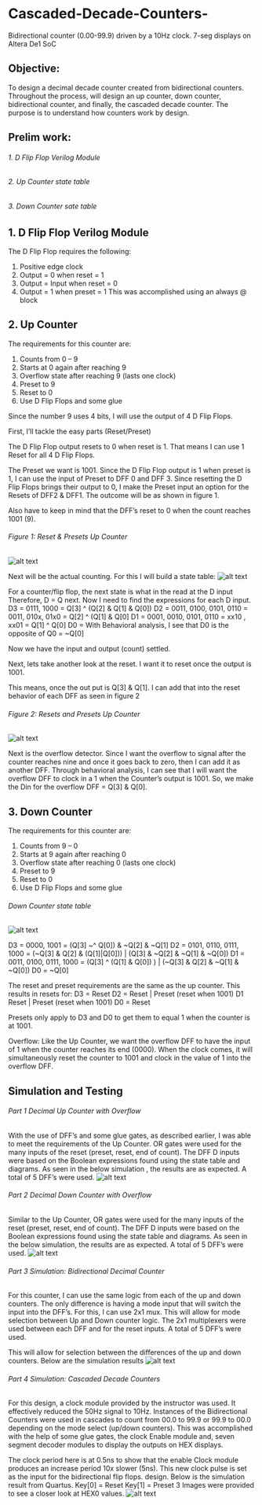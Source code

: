 # Cascaded-Decade-Counters-
Bidirectional counter (0.00-99.9) driven by a 10Hz clock. 7-seg displays on Altera De1 SoC


## Objective: 
To design a decimal decade counter created from bidirectional counters. Throughout the process, will design
an up counter, down counter, bidirectional counter, and finally, the cascaded decade counter. The purpose is to
understand how counters work by design.

## Prelim work:
###### 1. D Flip Flop Verilog Module
###### 2. Up Counter state table
###### 3. Down Counter sate table

## 1. D Flip Flop Verilog Module
The D Flip Flop requires the following:
  1. Positive edge clock
  2. Output = 0 when reset = 1
  3. Output = Input when reset = 0
  4. Output = 1 when preset = 1
This was accomplished using an always @ block

## 2. Up Counter
The requirements for this counter are:
  1. Counts from 0 – 9
  2. Starts at 0 again after reaching 9
  3. Overflow state after reaching 9 (lasts one clock)
  4. Preset to 9
  5. Reset to 0
  6. Use D Flip Flops and some glue
  
Since the number 9 uses 4 bits, I will use the output of 4 D Flip Flops.

First, I’ll tackle the easy parts (Reset/Preset)

The D Flip Flop output resets to 0 when reset is 1. That means I can use 1 Reset for all 4 D Flip Flops.

The Preset we want is 1001. Since the D Flip Flop output is 1 when preset is 1, I can use the input of Preset to DFF 0 and
DFF 3. Since resetting the D Flip Flops brings their output to 0, I make the Preset input an option for the Resets of DFF2 &
DFF1. The outcome will be as shown in figure 1.

Also have to keep in mind that the DFF’s reset to 0 when the count reaches 1001 (9). 

###### _Figure 1: Reset & Presets Up Counter_
![alt text](https://github.com/Ismaelc78/Cascaded-Decade-Counters-/blob/main/iamgesCDC/Fig.png)

Next will be the actual counting. For this I will build a state table: 
![alt text](https://github.com/Ismaelc78/Cascaded-Decade-Counters-/blob/main/iamgesCDC/Fig2.png)

For a counter/flip flop, the next state is what in the read at the D input
Therefore, D = Q next.
Now I need to find the expressions for each D input.
  D3 = 0111, 1000 = Q[3] ^ (Q[2] & Q[1] & Q[0])
  D2 = 0011, 0100, 0101, 0110 = 0011, 010x, 01x0 = Q[2] ^ (Q[1] & Q[0]
  D1 = 0001, 0010, 0101, 0110 = xx10 , xx01 = Q[1] ^ Q[0]
  D0 = With Behavioral analysis, I see that D0 is the opposite of Q0 = ~Q[0]
  
Now we have the input and output (count) settled.

Next, lets take another look at the reset. I want it to reset once the output is 1001.

This means, once the out put is Q[3] & Q[1]. I can add that into the reset behavior of each DFF as seen in figure 2

###### _Figure 2: Resets and Presets Up Counter_
![alt text](https://github.com/Ismaelc78/Cascaded-Decade-Counters-/blob/main/iamgesCDC/Fig3.png)

Next is the overflow detector. Since I want the overflow to signal after the counter reaches nine and once it goes back to
zero, then I can add it as another DFF. Through behavioral analysis, I can see that I will want the overflow DFF to clock in
a 1 when the Counter’s output is 1001. So, we make the Din for the overflow DFF = Q[3] & Q[0].

## 3. Down Counter

The requirements for this counter are:
  1. Counts from 9 – 0
  2. Starts at 9 again after reaching 0
  3. Overflow state after reaching 0 (lasts one clock)
  4. Preset to 9
  5. Reset to 0
  6. Use D Flip Flops and some glue 

###### _Down Counter state table_
![alt text](https://github.com/Ismaelc78/Cascaded-Decade-Counters-/blob/main/iamgesCDC/fig4.png)

D3 = 0000, 1001 = (Q[3] ~^ Q[0]) & ~Q[2] & ~Q[1]
D2 = 0101, 0110, 0111, 1000 = (~Q[3] & Q[2] & (Q[1]|Q[0])) | (Q[3] & ~Q[2] & ~Q[1] & ~Q[0])
D1 = 0011, 0100, 0111, 1000 = (Q[3] ^ (Q[1] & Q[0]) ) | (~Q[3] & Q[2] & ~Q[1] & ~Q[0])
D0 = ~Q[0]

The reset and preset requirements are the same as the up counter.
This results in resets for:
D3 = Reset
D2 = Reset | Preset (reset when 1001)
D1 Reset | Preset (reset when 1001)
D0 = Reset

Presets only apply to D3 and D0 to get them to equal 1 when the counter is at 1001.


Overflow: Like the Up Counter, we want the overflow DFF to have the input of 1 when the counter reaches its end
(0000). When the clock comes, it will simultaneously reset the counter to 1001 and clock in the value of 1 into the
overflow DFF. 


## Simulation and Testing
###### _Part 1 Decimal Up Counter with Overflow_

With the use of DFF’s and some glue gates, as described earlier, I was able to meet the requirements of the Up Counter.
OR gates were used for the many inputs of the reset (preset, reset, end of count). The DFF D inputs were based on the
Boolean expressions found using the state table and diagrams. As seen in the below simulation , the results are as
expected. A total of 5 DFF’s were used. 
![alt text](https://github.com/Ismaelc78/Cascaded-Decade-Counters-/blob/main/iamgesCDC/Sim5.png)


###### _Part 2 Decimal Down Counter with Overflow_

Similar to the Up Counter, OR gates were used for the many inputs of the reset (preset, reset, end of count). The DFF D
inputs were based on the Boolean expressions found using the state table and diagrams. As seen in the below
simulation, the results are as expected. A total of 5 DFF’s were used. 
![alt text](https://github.com/Ismaelc78/Cascaded-Decade-Counters-/blob/main/iamgesCDC/Sim6.png)


###### _Part 3 Simulation: Bidirectional Decimal Counter_
For this counter, I can use the same logic from each of the up and down counters. The only difference is having a mode
input that will switch the input into the DFF’s. For this, I can use 2x1 mux. This will allow for mode selection between Up
and Down counter logic. The 2x1 multiplexers were used between each DFF and for the reset inputs. A total of 5 DFF’s
were used.

This will allow for selection between the differences of the up and down counters. Below are the simulation results 
![alt text](https://github.com/Ismaelc78/Cascaded-Decade-Counters-/blob/main/iamgesCDC/Sim7.png)

###### _Part 4 Simulation: Cascaded Decade Counters_

For this design, a clock module provided by the instructor was used. It effectively reduced the 50Hz signal to 10Hz.
Instances of the Bidirectional Counters were used in cascades to count from 00.0 to 99.9 or 99.9 to 00.0 depending on
the mode select (up/down counters). This was accomplished with the help of some glue gates, the clock Enable module
and, seven segment decoder modules to display the outputs on HEX displays. 

The clock period here is at 0.5ns to show that the enable Clock module produces an increase period 10x slower (5ns).
This new clock pulse is set as the input for the bidirectional flip flops.
design. Below is the simulation result from Quartus.
Key[0] = Reset
Key[1] = Preset
3 Images were provided to see a closer look at HEX0 values. 
![alt text](https://github.com/Ismaelc78/Cascaded-Decade-Counters-/blob/main/iamgesCDC/Sim8.png)

